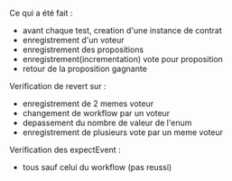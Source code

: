 Ce qui a été fait :

- avant chaque test, creation d'une instance de contrat
- enregistrement d'un voteur
- enregistrement des propositions
- enregistrement(incrementation) vote pour proposition
- retour de la proposition gagnante

Verification de revert sur :

- enregistrement de 2 memes voteur
- changement de workflow par un voteur
- depassement du nombre de valeur de l'enum
- enregistrement de plusieurs vote par un meme voteur

Verification des expectEvent : 
- tous sauf celui du workflow (pas reussi)
